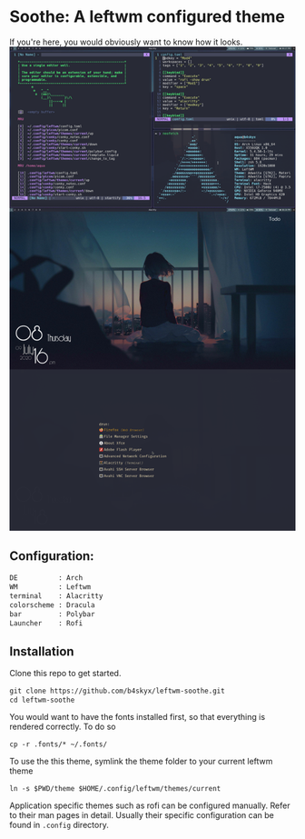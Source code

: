 # Soothe: A leftwm configured theme

If you're here, you would obviously want to know how it looks.
![Looks](./res.png)

## Configuration:

```
DE          : Arch
WM          : Leftwm
terminal    : Alacritty
colorscheme : Dracula
bar         : Polybar
Launcher    : Rofi
```
## Installation

Clone this repo to get started.

```
git clone https://github.com/b4skyx/leftwm-soothe.git
cd leftwm-soothe
```

You would want to have the fonts installed first, so that everything is rendered correctly.
To do so
```
cp -r .fonts/* ~/.fonts/
```

To use the this theme, symlink the theme folder to your current leftwm theme
```
ln -s $PWD/theme $HOME/.config/leftwm/themes/current
```

Application specific themes such as rofi can be configured manually. Refer to their man pages in detail.
Usually their specific configuration can be found in ``.config`` directory.
